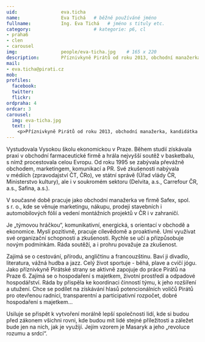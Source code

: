 ```yaml
---
uid:                eva.ticha
name:               Eva Tichá  	# běžně používáné jméno
fullname: 			Ing. Eva Tichá   # jméno s tituly etc.
category:                       # kategorie: p6, cl
- praha6
- clen
- carousel
img: 		        people/eva-ticha.jpg    # 165 x 220
description:        Příznivkyně Pirátů od roku 2013, obchodní manažerka, kandidátka do zastupitelstva MČ Praha 6. # kratký popis, max 160 znaků
mail:
- eva.ticha@pirati.cz
mob: 				
profiles:
  facebook: 
  twitter: 
  flickr: 
ordpraha: 4
ordcar: 3
carousel:
  img: eva-ticha.jpg
  text: |
    <p>Příznivkyně Pirátů od roku 2013, obchodní manažerka, kandidátka do zastupitelstva MČ Praha 6.</p>
---
```

Vystudovala Vysokou školu ekonomickou v Praze. Během studií získávala praxi v obchodní farmaceutické firmě a hrála nejvyšší soutěž v basketbalu, s nímž procestovala celou Evropu. Od roku 1995 se zabývala převážně obchodem, marketingem, komunikací a PR. Své zkušenosti nabývala v médiích (zpravodajství ČT, ČRo), ve státní správě (Úřad vlády ČR, Ministerstvo kultury), ale i v soukromém sektoru (Delvita, a.s., Carrefour ČR, a.s., Safina, a.s.).

V současné době pracuje jako obchodní manažerka ve firmě Safex, spol. s r. o., kde se věnuje marketingu, nákupu, prodeji stavebních i automobilových fólií a vedení montážních projektů v ČR i v zahraničí.

Je „týmovou hráčkou“, komunikativní, energická, s orientací v obchodě a ekonomice. Myslí pozitivně, pracuje cílevědomě a proaktivně. Umí využívat své organizační schopnosti a zkušenosti. Rychle se učí a přizpůsobuje novým podmínkám. Ráda soutěží, a i prohru považuje za zkušenost.

Zajímá se o cestování, přírodu, angličtinu a francouzštinu. Baví ji divadlo, literatura, vážná hudba a jazz. Celý život sportuje - běhá, plave a cvičí jógu. Jako příznivkyně Pirátské strany se aktivně zapojuje do práce Pirátů na Praze 6. Zajímá se o hospodaření s majetkem, životní prostředí a odpadové hospodářství. Ráda by přispěla ke koordinaci činností týmu, k jeho rozšíření a utužení. Chce se podílet na získávání hlasů potencionálních voličů Pirátů pro otevřenou radnici, transparentní a participativní rozpočet, dobré hospodaření s majetkem...

Usiluje se přispět k vytvoření morálně lepší společnosti lidí, kde si budou před zákonem všichni rovni, kde budou mít lidé stejné příležitosti a záležet bude jen na nich, jak je využijí. Jejím vzorem je Masaryk a jeho „revoluce rozumu a srdcí“. 